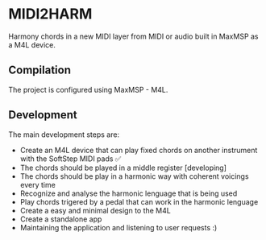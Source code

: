 # MIDI2HARM
Harmony chords in a new MIDI layer from MIDI or audio built in MaxMSP as a M4L device.

## Compilation
The project is configured using MaxMSP - M4L.

## Development
The main development steps are:

- Create an M4L device that can play fixed chords on another instrument with the SoftStep MIDI pads ✅
- The chords should be played in a middle register [developing]
- The chords should be play in a harmonic way with coherent voicings every time
- Recognize and analyse the harmonic lenguage that is being used
- Play chords trigered by a pedal that can work in the harmonic lenguage
- Create a easy and minimal design to the M4L
- Create a standalone app
- Maintaining the application and listening to user requests :)
